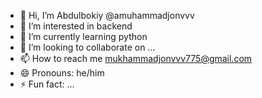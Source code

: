- 👋 Hi, I’m Abdulbokiy @amuhammadjonvvv
- 👀 I’m interested in backend
- 🌱 I’m currently learning python
- 💞️ I’m looking to collaborate on ...
- 📫 How to reach me mukhammadjonvvv775@gmail.com
- 😄 Pronouns: he/him
- ⚡ Fun fact: ...

<!---
amuhammadjonvvv/amuhammadjonvvv is a ✨ special ✨ repository because its `README.md` (this file) appears on your GitHub profile.
You can click the Preview link to take a look at your changes.
--->
